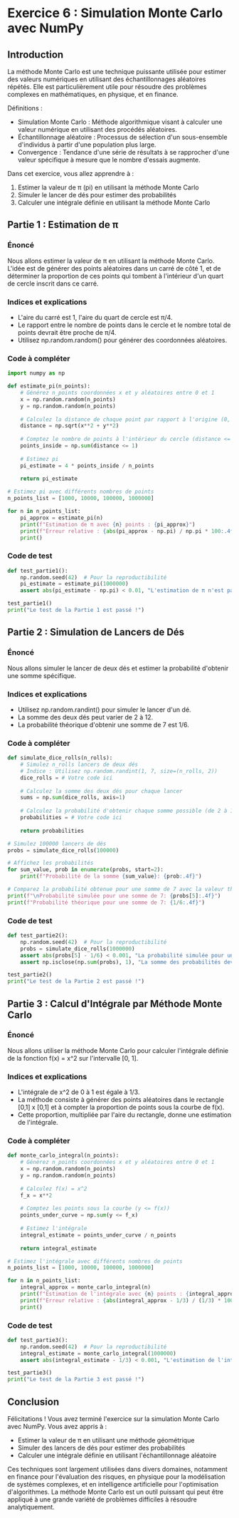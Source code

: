 # Exercice 6 : Simulation Monte Carlo avec NumPy

## Introduction

La méthode Monte Carlo est une technique puissante utilisée pour estimer des valeurs numériques en utilisant des échantillonnages aléatoires répétés. Elle est particulièrement utile pour résoudre des problèmes complexes en mathématiques, en physique, et en finance.

Définitions :
- Simulation Monte Carlo : Méthode algorithmique visant à calculer une valeur numérique en utilisant des procédés aléatoires.
- Échantillonnage aléatoire : Processus de sélection d'un sous-ensemble d'individus à partir d'une population plus large.
- Convergence : Tendance d'une série de résultats à se rapprocher d'une valeur spécifique à mesure que le nombre d'essais augmente.

Dans cet exercice, vous allez apprendre à :
1. Estimer la valeur de π (pi) en utilisant la méthode Monte Carlo
2. Simuler le lancer de dés pour estimer des probabilités
3. Calculer une intégrale définie en utilisant la méthode Monte Carlo

## Partie 1 : Estimation de π

### Énoncé

Nous allons estimer la valeur de π en utilisant la méthode Monte Carlo. L'idée est de générer des points aléatoires dans un carré de côté 1, et de déterminer la proportion de ces points qui tombent à l'intérieur d'un quart de cercle inscrit dans ce carré.

### Indices et explications

- L'aire du carré est 1, l'aire du quart de cercle est π/4.
- Le rapport entre le nombre de points dans le cercle et le nombre total de points devrait être proche de π/4.
- Utilisez np.random.random() pour générer des coordonnées aléatoires.

### Code à compléter

```python
import numpy as np

def estimate_pi(n_points):
    # Générez n_points coordonnées x et y aléatoires entre 0 et 1
    x = np.random.random(n_points)
    y = np.random.random(n_points)
    
    # Calculez la distance de chaque point par rapport à l'origine (0, 0)
    distance = np.sqrt(x**2 + y**2)
    
    # Comptez le nombre de points à l'intérieur du cercle (distance <= 1)
    points_inside = np.sum(distance <= 1)
    
    # Estimez pi
    pi_estimate = 4 * points_inside / n_points
    
    return pi_estimate

# Estimez pi avec différents nombres de points
n_points_list = [1000, 10000, 100000, 1000000]

for n in n_points_list:
    pi_approx = estimate_pi(n)
    print(f"Estimation de π avec {n} points : {pi_approx}")
    print(f"Erreur relative : {abs(pi_approx - np.pi) / np.pi * 100:.4f}%")
    print()
```

### Code de test

```python
def test_partie1():
    np.random.seed(42)  # Pour la reproductibilité
    pi_estimate = estimate_pi(1000000)
    assert abs(pi_estimate - np.pi) < 0.01, "L'estimation de π n'est pas assez précise"

test_partie1()
print("Le test de la Partie 1 est passé !")
```

## Partie 2 : Simulation de Lancers de Dés

### Énoncé

Nous allons simuler le lancer de deux dés et estimer la probabilité d'obtenir une somme spécifique.

### Indices et explications

- Utilisez np.random.randint() pour simuler le lancer d'un dé.
- La somme des deux dés peut varier de 2 à 12.
- La probabilité théorique d'obtenir une somme de 7 est 1/6.

### Code à compléter

```python
def simulate_dice_rolls(n_rolls):
    # Simulez n_rolls lancers de deux dés
    # Indice : Utilisez np.random.randint(1, 7, size=(n_rolls, 2))
    dice_rolls = # Votre code ici
    
    # Calculez la somme des deux dés pour chaque lancer
    sums = np.sum(dice_rolls, axis=1)
    
    # Calculez la probabilité d'obtenir chaque somme possible (de 2 à 12)
    probabilities = # Votre code ici
    
    return probabilities

# Simulez 100000 lancers de dés
probs = simulate_dice_rolls(100000)

# Affichez les probabilités
for sum_value, prob in enumerate(probs, start=2):
    print(f"Probabilité de la somme {sum_value}: {prob:.4f}")

# Comparez la probabilité obtenue pour une somme de 7 avec la valeur théorique
print(f"\nProbabilité simulée pour une somme de 7: {probs[5]:.4f}")
print(f"Probabilité théorique pour une somme de 7: {1/6:.4f}")
```

### Code de test

```python
def test_partie2():
    np.random.seed(42)  # Pour la reproductibilité
    probs = simulate_dice_rolls(1000000)
    assert abs(probs[5] - 1/6) < 0.001, "La probabilité simulée pour une somme de 7 n'est pas assez précise"
    assert np.isclose(np.sum(probs), 1), "La somme des probabilités devrait être égale à 1"

test_partie2()
print("Le test de la Partie 2 est passé !")
```

## Partie 3 : Calcul d'Intégrale par Méthode Monte Carlo

### Énoncé

Nous allons utiliser la méthode Monte Carlo pour calculer l'intégrale définie de la fonction f(x) = x^2 sur l'intervalle [0, 1].

### Indices et explications

- L'intégrale de x^2 de 0 à 1 est égale à 1/3.
- La méthode consiste à générer des points aléatoires dans le rectangle [0,1] x [0,1] et à compter la proportion de points sous la courbe de f(x).
- Cette proportion, multipliée par l'aire du rectangle, donne une estimation de l'intégrale.

### Code à compléter

```python
def monte_carlo_integral(n_points):
    # Générez n_points coordonnées x et y aléatoires entre 0 et 1
    x = np.random.random(n_points)
    y = np.random.random(n_points)
    
    # Calculez f(x) = x^2
    f_x = x**2
    
    # Comptez les points sous la courbe (y <= f(x))
    points_under_curve = np.sum(y <= f_x)
    
    # Estimez l'intégrale
    integral_estimate = points_under_curve / n_points
    
    return integral_estimate

# Estimez l'intégrale avec différents nombres de points
n_points_list = [1000, 10000, 100000, 1000000]

for n in n_points_list:
    integral_approx = monte_carlo_integral(n)
    print(f"Estimation de l'intégrale avec {n} points : {integral_approx:.6f}")
    print(f"Erreur relative : {abs(integral_approx - 1/3) / (1/3) * 100:.4f}%")
    print()
```

### Code de test

```python
def test_partie3():
    np.random.seed(42)  # Pour la reproductibilité
    integral_estimate = monte_carlo_integral(1000000)
    assert abs(integral_estimate - 1/3) < 0.001, "L'estimation de l'intégrale n'est pas assez précise"

test_partie3()
print("Le test de la Partie 3 est passé !")
```

## Conclusion

Félicitations ! Vous avez terminé l'exercice sur la simulation Monte Carlo avec NumPy. Vous avez appris à :
- Estimer la valeur de π en utilisant une méthode géométrique
- Simuler des lancers de dés pour estimer des probabilités
- Calculer une intégrale définie en utilisant l'échantillonnage aléatoire

Ces techniques sont largement utilisées dans divers domaines, notamment en finance pour l'évaluation des risques, en physique pour la modélisation de systèmes complexes, et en intelligence artificielle pour l'optimisation d'algorithmes. La méthode Monte Carlo est un outil puissant qui peut être appliqué à une grande variété de problèmes difficiles à résoudre analytiquement.